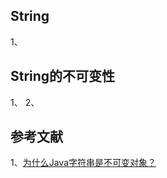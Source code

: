 
## String
1、

## String的不可变性
1、
2、

## 参考文献
1、[为什么Java字符串是不可变对象？](http://www.codeceo.com/article/why-java-string-class-static.html)     

